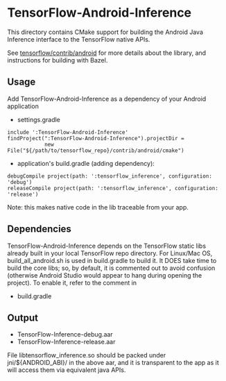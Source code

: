 TensorFlow-Android-Inference
============================
This directory contains CMake support for building the Android Java Inference
interface to the TensorFlow native APIs.

See [tensorflow/contrib/android](..) for more details about the library, and
instructions for building with Bazel.

Usage
-----
Add TensorFlow-Android-Inference as a dependency of your Android application

* settings.gradle

```
include ':TensorFlow-Android-Inference'
findProject(":TensorFlow-Android-Inference").projectDir =
            new File("${/path/to/tensorflow_repo}/contrib/android/cmake")
```

* application's build.gradle (adding dependency):

```
debugCompile project(path: ':tensorflow_inference', configuration: 'debug')
releaseCompile project(path: ':tensorflow_inference', configuration: 'release')
```
Note: this makes native code in the lib traceable from your app.

Dependencies
------------
TensorFlow-Android-Inference depends on the TensorFlow static libs already built
in your local TensorFlow repo directory. For Linux/Mac OS, build_all_android.sh
is used in build.gradle to build it. It DOES take time to build the core libs;
so, by default, it is commented out to avoid confusion (otherwise
Android Studio would appear to hang during opening the project).
To enable it, refer to the comment in

* build.gradle

Output
------
- TensorFlow-Inference-debug.aar
- TensorFlow-Inference-release.aar

File libtensorflow_inference.so should be packed under jni/${ANDROID_ABI}/
in the above aar, and it is transparent to the app as it will access them via
equivalent java APIs.

